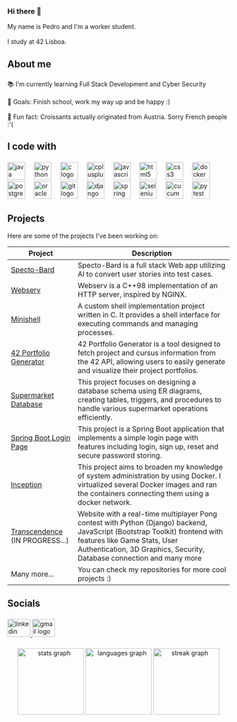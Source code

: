 ### Hi there 👋

<p align="left">My name is Pedro and I'm a worker student.<br><br>I study at 42 Lisboa.</p>

###

<h2 align="left">About me</h2>

###

<p align="left">📚 I'm currently learning Full Stack Development and Cyber Security<br><br>🎯 Goals: Finish school, work my way up and be happy :)<br><br>🎲 Fun fact: Croissants actually originated from Austria. Sorry French people :'(</p>

###

<h2 align="left">I code with</h2>

###

<div align="left">
  <img src="https://cdn.jsdelivr.net/gh/devicons/devicon/icons/java/java-original.svg" height="40" alt="java logo"  />
  <img width="12" />
  <img src="https://cdn.jsdelivr.net/gh/devicons/devicon/icons/python/python-original.svg" height="40" alt="python logo"  />
  <img width="12" />
  <img src="https://cdn.jsdelivr.net/gh/devicons/devicon/icons/c/c-original.svg" height="40" alt="c logo"  />
  <img width="12" />
  <img src="https://cdn.jsdelivr.net/gh/devicons/devicon/icons/cplusplus/cplusplus-original.svg" height="40" alt="cplusplus logo"  />
  <img width="12" />
  <img src="https://cdn.jsdelivr.net/gh/devicons/devicon/icons/javascript/javascript-original.svg" height="40" alt="javascript logo"  />
  <img width="12" />
  <img src="https://cdn.jsdelivr.net/gh/devicons/devicon/icons/html5/html5-original.svg" height="40" alt="html5 logo"  />
  <img width="12" />
  <img src="https://cdn.jsdelivr.net/gh/devicons/devicon/icons/css3/css3-original.svg" height="40" alt="css3 logo"  />
  <img width="12" />
  <img src="https://cdn.jsdelivr.net/gh/devicons/devicon/icons/docker/docker-original.svg" height="40" alt="docker logo"  />
  <img width="12" />
  <img src="https://cdn.jsdelivr.net/gh/devicons/devicon/icons/postgresql/postgresql-original.svg" height="40" alt="postgresql logo"  />
  <img width="12" />
  <img src="https://cdn.jsdelivr.net/gh/devicons/devicon/icons/oracle/oracle-original.svg" height="40" alt="oracle logo"  />
  <img width="12" />
  <img src="https://cdn.jsdelivr.net/gh/devicons/devicon/icons/git/git-original.svg" height="40" alt="git logo"  />
  <img width="12" />
  <img src="https://cdn.jsdelivr.net/gh/devicons/devicon/icons/django/django-plain.svg" height="40" alt="django logo"  />
  <img width="12" />
  <img src="https://cdn.jsdelivr.net/gh/devicons/devicon/icons/spring/spring-original.svg" height="40" alt="spring logo"  />
  <img width="12" />
  <img src="https://cdn.jsdelivr.net/gh/devicons/devicon/icons/selenium/selenium-original.svg" height="40" alt="selenium logo"  />
  <img width="12" />
  <img src="https://cdn.jsdelivr.net/gh/devicons/devicon/icons/cucumber/cucumber-plain.svg" height="40" alt="cucumber logo"  />
  <img width="12" />
  <img src="https://cdn.jsdelivr.net/gh/devicons/devicon/icons/pytest/pytest-original.svg" height="40" alt="pytest logo"  />
</div>

###

<section class="section">
  <h2>Projects</h2>
  <p>Here are some of the projects I've been working on:</p>
  <table>
    <thead>
      <tr>
        <th>Project</th>
        <th>Description</th>
      </tr>
    </thead>
    <tbody>
      <tr>
        <td><a href="https://github.com/IcQuackson/Specto-Bard">Specto-Bard</a></td>
        <td>Specto-Bard is a full stack Web app utilizing AI to convert user stories into test cases.</td>
      </tr>
      <tr>
        <td><a href="https://github.com/IcQuackson/webserv-42">Webserv</a></td>
        <td>Webserv is a C++98 implementation of an HTTP server, inspired by NGINX.</td>
      </tr>
      <tr>
        <td><a href="https://github.com/IcQuackson/minishell">Minishell</a></td>
        <td>A custom shell implementation project written in C. It provides a shell interface for executing commands and managing processes.</td>
      </tr>
      <tr>
        <td><a href="https://github.com/IcQuackson/42-Portfolio-Generator">42 Portfolio Generator</a></td>
        <td>42 Portfolio Generator is a tool designed to fetch project and cursus information from the 42 API, allowing users to easily generate and visualize their project portfolios.</td>
      </tr>
      <tr>
        <td><a href="https://github.com/IcQuackson/SuperMarket-DataBase">Supermarket Database</a></td>
        <td>This project focuses on designing a database schema using ER diagrams, creating tables, triggers, and procedures to handle various supermarket operations efficiently.</td>
      </tr>
      <tr>
        <td><a href="https://github.com/IcQuackson/Spring-Boot-Login-Page">Spring Boot Login Page</a> </td>
        <td>This project is a Spring Boot application that implements a simple login page with features including login, sign up, reset and secure password storing.
        </td>
      </tr>
      <tr>
        <td><a href="https://github.com/IcQuackson/Inception-42">Inception</a></td>
        <td>This project aims to broaden my knowledge of system administration by using Docker. I virtualized several Docker images and ran the containers connecting them using a docker network.
        </td>
      </tr>
      <tr>
        <td><a href="https://github.com/abaiao-r/ft_transcendence">Transcendence</a> (IN PROGRESS...) </td>
        <td>Website with a real-time multiplayer Pong contest with Python (Django) backend, JavaScript (Bootstrap Toolkit) frontend with features like Game Stats, User Authentication, 3D Graphics, Security, Database connection and many more </td>
      </tr>
      <tr>
        <td>Many more...</td>
        <td>You can check my repositories for more cool projects :)</td>
      </tr>
    </tbody>
  </table>
</section>


###

<h2 align="left">Socials</h2>

###

<div align="left">
  <a href="https://www.linkedin.com/in/pedro-goncalves98/">
    <img src="https://raw.githubusercontent.com/maurodesouza/profile-readme-generator/master/src/assets/icons/social/linkedin/default.svg" width="52" height="40" alt="linkedin logo" />
  </a>
  <a href="mailto: pedrorenato1998@gmail.com" target="_blank">
    <img src="https://raw.githubusercontent.com/maurodesouza/profile-readme-generator/master/src/assets/icons/social/gmail/default.svg" width="52" height="40" alt="gmail logo" />
  </a>
</div>


###

<div align="center">
  <img src="https://github-readme-stats.vercel.app/api?username=IcQuackson&hide_title=false&hide_rank=false&show_icons=true&include_all_commits=true&count_private=true&disable_animations=false&theme=dracula&locale=en&hide_border=false&order=1" height="150" alt="stats graph"  />
  <img src="https://github-readme-stats.vercel.app/api/top-langs?username=IcQuackson&locale=en&hide_title=false&layout=compact&card_width=320&langs_count=5&theme=dracula&hide_border=false&order=2" height="150" alt="languages graph"  />
  <img src="https://streak-stats.demolab.com?user=IcQuackson&locale=en&mode=daily&theme=dracula&hide_border=false&border_radius=5&order=3" height="150" alt="streak graph"  />
</div>

###

